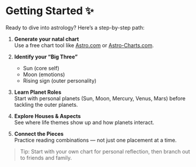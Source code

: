 # Getting Started ✨ 

Ready to dive into astrology? Here’s a step-by-step path:  

1. **Generate your natal chart**  
   Use a free chart tool like [Astro.com](https://www.astro.com/cgi/ade.cgi?ract=xx68747470733a2f2f7777772e617374726f2e636f6d2f6367692f63686172742e6367693f72733d3326627479703d77326777&lang=e&rs=3&btyp=w2gw) or [Astro-Charts.com](https://astro-charts.com/).  

2. **Identify your “Big Three”**  
   - Sun (core self)  
   - Moon (emotions)  
   - Rising sign (outer personality)  

3. **Learn Planet Roles**  
   Start with personal planets (Sun, Moon, Mercury, Venus, Mars) before tackling the outer planets.  

4. **Explore Houses & Aspects**  
   See where life themes show up and how planets interact.  

5. **Connect the Pieces**  
   Practice reading combinations — not just one placement at a time.  

> Tip: Start with your own chart for personal reflection, then branch out to friends and family.